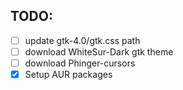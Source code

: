## TODO:
- [ ] update gtk-4.0/gtk.css path
- [ ] download WhiteSur-Dark gtk theme
- [ ] download Phinger-cursors
- [x] Setup AUR packages
